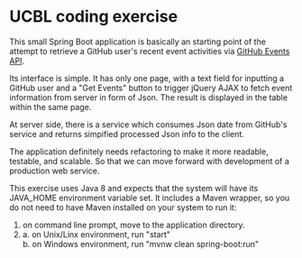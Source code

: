 # UCBL coding exercise

This small Spring Boot application is basically an starting point of the attempt to retrieve a GitHub user's recent event activities via <a href="https://developer.github.com/v3/activity/events">GitHub Events API</a>.

Its interface is simple. It has only one page, with a text field for inputting a GitHub user and a "Get Events" button to trigger jQuery AJAX
to fetch event information from server in form of Json. The result is displayed in the table within the same page.
 
At server side, there is a service which consumes Json date from GitHub's service and returns simpified processed Json info to the client. 

The application definitely needs refactoring to make it more readable, testable, and scalable. So that we can move forward with development of a production web service. 

This exercise uses Java 8 and expects that the system will have its JAVA_HOME environment variable set. It includes a Maven wrapper, 
so you do not need to have Maven installed on your system to run it:
1. on command line prompt, move to the application directory.
2. a. on Unix/Linx environment, run "start"<br/>
   b. on Windows environment, run "mvnw clean spring-boot:run"


